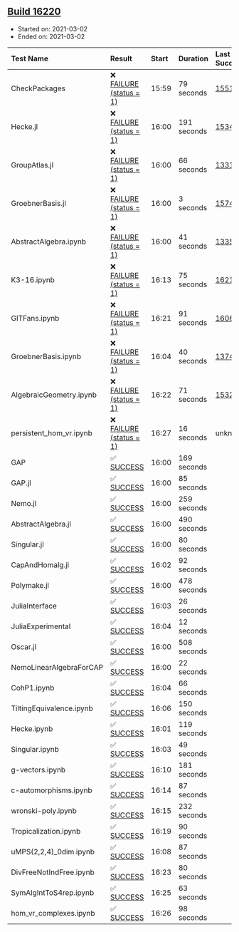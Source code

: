 ## [Build 16220](https://oscarci.mathematik.uni-kl.de/job/oscar/16220/)

* Started on: 2021-03-02
* Ended on: 2021-03-02

| Test Name    | Result | Start | Duration | Last Success | First Failure |
|:-------------|:-------|:------|:---------|:-------------|:--------------|
| CheckPackages | ❌ [FAILURE (status = 1)](https://oscarci.mathematik.uni-kl.de/job/oscar/16220/artifact/logs/build-16220/CheckPackages.log) | 15:59 | 79 seconds | [15514](https://oscarci.mathematik.uni-kl.de/job/oscar/15514/) | [15515](https://oscarci.mathematik.uni-kl.de/job/oscar/15515/) |
| Hecke.jl | ❌ [FAILURE (status = 1)](https://oscarci.mathematik.uni-kl.de/job/oscar/16220/artifact/logs/build-16220/Hecke.jl.log) | 16:00 | 191 seconds | [15344](https://oscarci.mathematik.uni-kl.de/job/oscar/15344/) | [15348](https://oscarci.mathematik.uni-kl.de/job/oscar/15348/) |
| GroupAtlas.jl | ❌ [FAILURE (status = 1)](https://oscarci.mathematik.uni-kl.de/job/oscar/16220/artifact/logs/build-16220/GroupAtlas.jl.log) | 16:00 | 66 seconds | [13311](https://oscarci.mathematik.uni-kl.de/job/oscar/13311/) | [13312](https://oscarci.mathematik.uni-kl.de/job/oscar/13312/) |
| GroebnerBasis.jl | ❌ [FAILURE (status = 1)](https://oscarci.mathematik.uni-kl.de/job/oscar/16220/artifact/logs/build-16220/GroebnerBasis.jl.log) | 16:00 | 3 seconds | [15745](https://oscarci.mathematik.uni-kl.de/job/oscar/15745/) | [15746](https://oscarci.mathematik.uni-kl.de/job/oscar/15746/) |
| AbstractAlgebra.ipynb | ❌ [FAILURE (status = 1)](https://oscarci.mathematik.uni-kl.de/job/oscar/16220/artifact/logs/build-16220/AbstractAlgebra.ipynb.log) | 16:00 | 41 seconds | [13355](https://oscarci.mathematik.uni-kl.de/job/oscar/13355/) | [13356](https://oscarci.mathematik.uni-kl.de/job/oscar/13356/) |
| K3-16.ipynb | ❌ [FAILURE (status = 1)](https://oscarci.mathematik.uni-kl.de/job/oscar/16220/artifact/logs/build-16220/K3-16.ipynb.log) | 16:13 | 75 seconds | [16219](https://oscarci.mathematik.uni-kl.de/job/oscar/16219/) | [16220](https://oscarci.mathematik.uni-kl.de/job/oscar/16220/) |
| GITFans.ipynb | ❌ [FAILURE (status = 1)](https://oscarci.mathematik.uni-kl.de/job/oscar/16220/artifact/logs/build-16220/GITFans.ipynb.log) | 16:21 | 91 seconds | [16068](https://oscarci.mathematik.uni-kl.de/job/oscar/16068/) | [16069](https://oscarci.mathematik.uni-kl.de/job/oscar/16069/) |
| GroebnerBasis.ipynb | ❌ [FAILURE (status = 1)](https://oscarci.mathematik.uni-kl.de/job/oscar/16220/artifact/logs/build-16220/GroebnerBasis.ipynb.log) | 16:04 | 40 seconds | [13748](https://oscarci.mathematik.uni-kl.de/job/oscar/13748/) | [13749](https://oscarci.mathematik.uni-kl.de/job/oscar/13749/) |
| AlgebraicGeometry.ipynb | ❌ [FAILURE (status = 1)](https://oscarci.mathematik.uni-kl.de/job/oscar/16220/artifact/logs/build-16220/AlgebraicGeometry.ipynb.log) | 16:22 | 71 seconds | [15322](https://oscarci.mathematik.uni-kl.de/job/oscar/15322/) | [15323](https://oscarci.mathematik.uni-kl.de/job/oscar/15323/) |
| persistent_hom_vr.ipynb | ❌ [FAILURE (status = 1)](https://oscarci.mathematik.uni-kl.de/job/oscar/16220/artifact/logs/build-16220/persistent_hom_vr.ipynb.log) | 16:27 | 16 seconds | unknown | unknown |
| GAP | ✅ [SUCCESS](https://oscarci.mathematik.uni-kl.de/job/oscar/16220/artifact/logs/build-16220/GAP.log) | 16:00 | 169 seconds |  |  |
| GAP.jl | ✅ [SUCCESS](https://oscarci.mathematik.uni-kl.de/job/oscar/16220/artifact/logs/build-16220/GAP.jl.log) | 16:00 | 85 seconds |  |  |
| Nemo.jl | ✅ [SUCCESS](https://oscarci.mathematik.uni-kl.de/job/oscar/16220/artifact/logs/build-16220/Nemo.jl.log) | 16:00 | 259 seconds |  |  |
| AbstractAlgebra.jl | ✅ [SUCCESS](https://oscarci.mathematik.uni-kl.de/job/oscar/16220/artifact/logs/build-16220/AbstractAlgebra.jl.log) | 16:00 | 490 seconds |  |  |
| Singular.jl | ✅ [SUCCESS](https://oscarci.mathematik.uni-kl.de/job/oscar/16220/artifact/logs/build-16220/Singular.jl.log) | 16:00 | 80 seconds |  |  |
| CapAndHomalg.jl | ✅ [SUCCESS](https://oscarci.mathematik.uni-kl.de/job/oscar/16220/artifact/logs/build-16220/CapAndHomalg.jl.log) | 16:02 | 92 seconds |  |  |
| Polymake.jl | ✅ [SUCCESS](https://oscarci.mathematik.uni-kl.de/job/oscar/16220/artifact/logs/build-16220/Polymake.jl.log) | 16:00 | 478 seconds |  |  |
| JuliaInterface | ✅ [SUCCESS](https://oscarci.mathematik.uni-kl.de/job/oscar/16220/artifact/logs/build-16220/JuliaInterface.log) | 16:03 | 26 seconds |  |  |
| JuliaExperimental | ✅ [SUCCESS](https://oscarci.mathematik.uni-kl.de/job/oscar/16220/artifact/logs/build-16220/JuliaExperimental.log) | 16:04 | 12 seconds |  |  |
| Oscar.jl | ✅ [SUCCESS](https://oscarci.mathematik.uni-kl.de/job/oscar/16220/artifact/logs/build-16220/Oscar.jl.log) | 16:00 | 508 seconds |  |  |
| NemoLinearAlgebraForCAP | ✅ [SUCCESS](https://oscarci.mathematik.uni-kl.de/job/oscar/16220/artifact/logs/build-16220/NemoLinearAlgebraForCAP.log) | 16:00 | 22 seconds |  |  |
| CohP1.ipynb | ✅ [SUCCESS](https://oscarci.mathematik.uni-kl.de/job/oscar/16220/artifact/logs/build-16220/CohP1.ipynb.log) | 16:04 | 66 seconds |  |  |
| TiltingEquivalence.ipynb | ✅ [SUCCESS](https://oscarci.mathematik.uni-kl.de/job/oscar/16220/artifact/logs/build-16220/TiltingEquivalence.ipynb.log) | 16:06 | 150 seconds |  |  |
| Hecke.ipynb | ✅ [SUCCESS](https://oscarci.mathematik.uni-kl.de/job/oscar/16220/artifact/logs/build-16220/Hecke.ipynb.log) | 16:01 | 119 seconds |  |  |
| Singular.ipynb | ✅ [SUCCESS](https://oscarci.mathematik.uni-kl.de/job/oscar/16220/artifact/logs/build-16220/Singular.ipynb.log) | 16:03 | 49 seconds |  |  |
| g-vectors.ipynb | ✅ [SUCCESS](https://oscarci.mathematik.uni-kl.de/job/oscar/16220/artifact/logs/build-16220/g-vectors.ipynb.log) | 16:10 | 181 seconds |  |  |
| c-automorphisms.ipynb | ✅ [SUCCESS](https://oscarci.mathematik.uni-kl.de/job/oscar/16220/artifact/logs/build-16220/c-automorphisms.ipynb.log) | 16:14 | 87 seconds |  |  |
| wronski-poly.ipynb | ✅ [SUCCESS](https://oscarci.mathematik.uni-kl.de/job/oscar/16220/artifact/logs/build-16220/wronski-poly.ipynb.log) | 16:15 | 232 seconds |  |  |
| Tropicalization.ipynb | ✅ [SUCCESS](https://oscarci.mathematik.uni-kl.de/job/oscar/16220/artifact/logs/build-16220/Tropicalization.ipynb.log) | 16:19 | 90 seconds |  |  |
| uMPS(2,2,4)_0dim.ipynb | ✅ [SUCCESS](https://oscarci.mathematik.uni-kl.de/job/oscar/16220/artifact/logs/build-16220/uMPS-2-2-4-_0dim.ipynb.log) | 16:08 | 87 seconds |  |  |
| DivFreeNotIndFree.ipynb | ✅ [SUCCESS](https://oscarci.mathematik.uni-kl.de/job/oscar/16220/artifact/logs/build-16220/DivFreeNotIndFree.ipynb.log) | 16:23 | 80 seconds |  |  |
| SymAlgIntToS4rep.ipynb | ✅ [SUCCESS](https://oscarci.mathematik.uni-kl.de/job/oscar/16220/artifact/logs/build-16220/SymAlgIntToS4rep.ipynb.log) | 16:25 | 63 seconds |  |  |
| hom_vr_complexes.ipynb | ✅ [SUCCESS](https://oscarci.mathematik.uni-kl.de/job/oscar/16220/artifact/logs/build-16220/hom_vr_complexes.ipynb.log) | 16:26 | 98 seconds |  |  |
